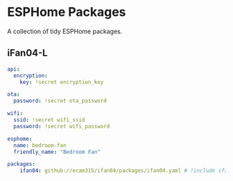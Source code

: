 # ESPHome Packages

A collection of tidy ESPHome packages.

## iFan04-L

```yaml
api:
  encryption:
    key: !secret encryption_key

ota:
  password: !secret ota_password

wifi:
  ssid: !secret wifi_ssid
  password: !secret wifi_password

esphome:
  name: bedroom-fan
  friendly_name: "Bedroom Fan"

packages:
    ifan04: github://ecam315/ifan04/packages/ifan04.yaml # !include ifan04.yaml (locally)
```
